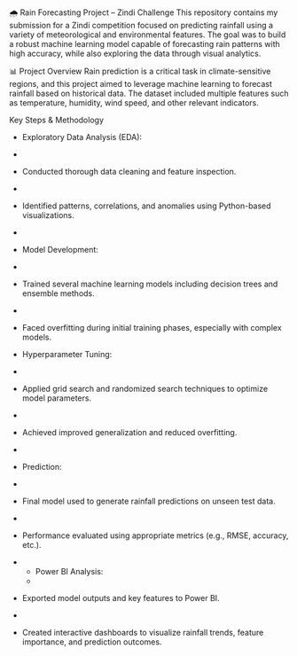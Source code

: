 🌧️ Rain Forecasting Project – Zindi Challenge
This repository contains my submission for a Zindi competition focused on predicting rainfall using a variety of meteorological and environmental features. The goal was to build a robust machine learning model capable of forecasting rain patterns with high accuracy, while also exploring the data through visual analytics.

📊 Project Overview
Rain prediction is a critical task in climate-sensitive regions, and this project aimed to leverage machine learning to forecast rainfall based on historical data. The dataset included multiple features such as temperature, humidity, wind speed, and other relevant indicators.


Key Steps & Methodology
- Exploratory Data Analysis (EDA):
- 
- Conducted thorough data cleaning and feature inspection.
- 
- Identified patterns, correlations, and anomalies using Python-based visualizations.
- 
- Model Development:
- 
- Trained several machine learning models including decision trees and ensemble methods.
- 
- Faced overfitting during initial training phases, especially with complex models.

- Hyperparameter Tuning:
- 
- Applied grid search and randomized search techniques to optimize model parameters.
- 
- Achieved improved generalization and reduced overfitting.
- 
- Prediction:
- 
- Final model used to generate rainfall predictions on unseen test data.
- 
- Performance evaluated using appropriate metrics (e.g., RMSE, accuracy, etc.).

- - Power BI Analysis:
  - 
- Exported model outputs and key features to Power BI.
- 
- Created interactive dashboards to visualize rainfall trends, feature importance, and prediction outcomes.

